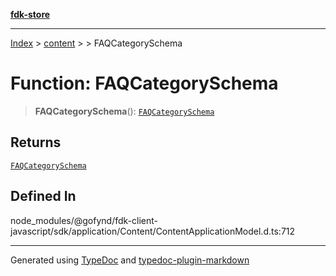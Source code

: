 [**fdk-store**](../../../README.md)
***

[Index](../../../API.md) > [content](../../README.md) > [<internal>](../README.md) > FAQCategorySchema

# Function: FAQCategorySchema

> **FAQCategorySchema**(): [`FAQCategorySchema`](../type-aliases/type-alias.FAQCategorySchema.md)

## Returns

[`FAQCategorySchema`](../type-aliases/type-alias.FAQCategorySchema.md)

## Defined In

node\_modules/@gofynd/fdk-client-javascript/sdk/application/Content/ContentApplicationModel.d.ts:712

***
Generated using [TypeDoc](https://typedoc.org/) and [typedoc-plugin-markdown](https://www.npmjs.com/package/typedoc-plugin-markdown)

